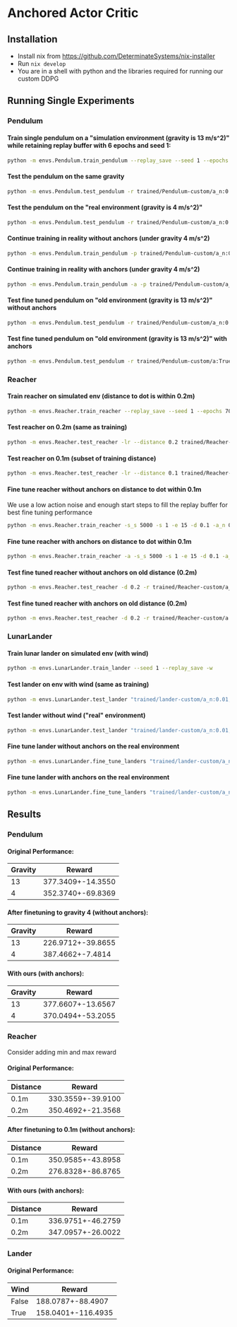 # Anchored Actor Critic
## Installation
* Install nix from https://github.com/DeterminateSystems/nix-installer
* Run `nix develop`
* You are in a shell with python and the libraries required for running our custom DDPG
## Running Single Experiments

### Pendulum

#### Train single pendulum on a "simulation environment (gravity is 13 m/s^2)" while retaining replay buffer with 6 epochs and seed 1:
```bash
python -m envs.Pendulum.train_pendulum --replay_save --seed 1 --epochs 6 --gravity 13
```
#### Test the pendulum on the same gravity
```bash
python -m envs.Pendulum.test_pendulum -r trained/Pendulum-custom/a_n:0.1,e:6,g:13,l:0.0001,s_s:1000,x:PDSR75BG7XSZ5DS/seeds/1/epochs/5 --gravity 13
```
#### Test the pendulum on the "real environment (gravity is 4 m/s^2)"
```bash
python -m envs.Pendulum.test_pendulum -r trained/Pendulum-custom/a_n:0.1,e:6,g:13,l:0.0001,s_s:1000,x:PDSR75BG7XSZ5DS/seeds/1/epochs/5 --gravity 4
```
#### Continue training in reality without anchors (under gravity 4 m/s^2)
```bash
python -m envs.Pendulum.train_pendulum -p trained/Pendulum-custom/a_n:0.1,e:6,g:13,l:0.0001,s_s:1000,x:PDSR75BG7XSZ5DS/seeds/1/epochs/5 --gravity 4 --epochs 5 --seed 1 -a_n 0.01
```

#### Continue training in reality with anchors (under gravity 4 m/s^2)
```bash
python -m envs.Pendulum.train_pendulum -a -p trained/Pendulum-custom/a_n:0.1,e:6,g:13,l:0.0001,s_s:1000,x:PDSR75BG7XSZ5DS/seeds/1/epochs/5 --gravity 4 --epochs 5 --seed 1 -a_n 0.01
```

#### Test fine tuned pendulum on "old environment (gravity is 13 m/s^2)" without anchors
```bash
python -m envs.Pendulum.test_pendulum -r trained/Pendulum-custom/a_n:0.01,e:6,g:4,l:0.0001,p:QMOUS4S,s_s:1000,x:PDSR75BG7XSZ5DS/seeds/1/epochs/5 --gravity 13
```

#### Test fine tuned pendulum on "old environment (gravity is 13 m/s^2)" with anchors
```bash
python -m envs.Pendulum.test_pendulum -r trained/Pendulum-custom/a:True,a_n:0.01,e:6,g:4,l:0.0001,p:QMOUS4S,s_s:1000,x:PDSR75BG7XSZ5DS/seeds/1/epochs/5 --gravity 13
```

### Reacher
#### Train reacher on simulated env (distance to dot is within 0.2m)
```bash
python -m envs.Reacher.train_reacher --replay_save --seed 1 --epochs 70 --distance 0.2
```
#### Test reacher on 0.2m (same as training)
```bash
python -m envs.Reacher.test_reacher -lr --distance 0.2 trained/Reacher-custom/d:0.2,e:70,l:0.003,s_s:1000,x:E6ZGKFUDTWDQV5P/seeds/1/epochs/69
```
#### Test reacher on 0.1m (subset of training distance)
```bash
python -m envs.Reacher.test_reacher -lr --distance 0.1 trained/Reacher-custom/d:0.2,e:70,l:0.003,s_s:1000,x:E6ZGKFUDTWDQV5P/seeds/1/epochs/69
```
#### Fine tune reacher without anchors on distance to dot within 0.1m
We use a low action noise and enough start steps to fill the replay buffer for best fine tuning performance
```bash
python -m envs.Reacher.train_reacher -s_s 5000 -s 1 -e 15 -d 0.1 -a_n 0.01 -p trained/Reacher-custom/d:0.2,e:70,l:0.003,s_s:1000,x:E6ZGKFUDTWDQV5P/seeds/1/epochs/69
```
#### Fine tune reacher with anchors on distance to dot within 0.1m
```bash
python -m envs.Reacher.train_reacher -a -s_s 5000 -s 1 -e 15 -d 0.1 -a_n 0.01 -p trained/Reacher-custom/d:0.2,e:70,l:0.003,s_s:1000,x:E6ZGKFUDTWDQV5P/seeds/1/epochs/69
```
#### Test fine tuned reacher without anchors on old distance (0.2m)
```bash
python -m envs.Reacher.test_reacher -d 0.2 -r trained/Reacher-custom/a_n:0.01,d:0.1,e:15,l:0.003,p:KXOA45F,s_s:5000,x:UOMCKM77Z5CH7FV/seeds/1/epochs/14
```
#### Test fine tuned reacher with anchors on old distance (0.2m)
```bash
python -m envs.Reacher.test_reacher -d 0.2 -r trained/Reacher-custom/a:True,a_n:0.01,d:0.1,e:15,l:0.003,p:KXOA45F,s_s:5000,x:UOMCKM77Z5CH7FV/seeds/1/epochs/14
```

### LunarLander
#### Train lunar lander on simulated env (with wind)
```bash
python -m envs.LunarLander.train_lander --seed 1 --replay_save -w
```
#### Test lander on env with wind (same as training)
```bash
python -m envs.LunarLander.test_lander "trained/lander-custom/a_n:0.01,e:200,l:(0.001,1e-05),s_s:10000,w:True,x:GVYDCJE7NA346LN/seeds/1/epochs/199" -w
```
#### Test lander without wind ("real" environment)
```bash
python -m envs.LunarLander.test_lander "trained/lander-custom/a_n:0.01,e:200,l:(0.001,1e-05),s_s:10000,w:True,x:GVYDCJE7NA346LN/seeds/1/epochs/199"
```
#### Fine tune lander without anchors on the real environment
```bash
python -m envs.LunarLander.fine_tune_landers "trained/lander-custom/a_n:0.01,e:200,l:(0.001,1e-05),s_s:10000,w:True,x:GVYDCJE7NA346LN/seeds/1/epochs/199" --seed 1 -w
```
#### Fine tune lander with anchors on the real environment
```bash
python -m envs.LunarLander.fine_tune_landers "trained/lander-custom/a_n:0.01,e:200,l:(0.001,1e-05),s_s:10000,w:True,x:GVYDCJE7NA346LN/seeds/1/epochs/199" --seed 1 -w -a
```

## Results

### Pendulum

#### Original Performance:

| Gravity | Reward            |
|---------|-------------------|
| 13      | 377.3409+-14.3550 |
| 4       | 352.3740+-69.8369 |

#### After finetuning to gravity 4 (without anchors):

| Gravity | Reward            |
|---------|-------------------|
| 13      | 226.9712+-39.8655 |
| 4       | 387.4662+-7.4814  |

#### With ours (with anchors):

| Gravity | Reward            |
|---------|-------------------|
| 13      | 377.6607+-13.6567 |
| 4       | 370.0494+-53.2055 |


### Reacher

Consider adding min and max reward

#### Original Performance:

| Distance | Reward            |
|----------|-------------------|
| 0.1m     | 330.3559+-39.9100 |
| 0.2m     | 350.4692+-21.3568 |

#### After finetuning to 0.1m (without anchors):

| Distance | Reward            |
|----------|-------------------|
| 0.1m     | 350.9585+-43.8958 |
| 0.2m     | 276.8328+-86.8765 |

#### With ours (with anchors):

| Distance | Reward            |
|----------|-------------------|
| 0.1m     | 336.9751+-46.2759 |
| 0.2m     | 347.0957+-26.0022 |

### Lander

#### Original Performance:

| Wind     | Reward            |
|----------|-------------------|
| False    | 188.0787+-88.4907  |
| True     | 158.0401+-116.4935  |